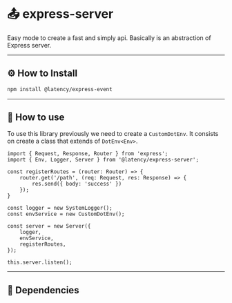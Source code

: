 # 📤 express-server

Easy mode to create a fast and simply api. Basically is an abstraction of Express server.

---

## ⚙️ How to Install

```bash
npm install @latency/express-event
```

---

## 👀 How to use

To use this library previously we need to create a `CustomDotEnv`. It consists on create a class that extends of `DotEnv<Env>`.

```tsx
import { Request, Response, Router } from 'express';
import { Env, Logger, Server } from '@latency/express-server';

const registerRoutes = (router: Router) => {
	router.get('/path', (req: Request, res: Response) => {
		res.send({ body: 'success' })
	});
}

const logger = new SystemLogger();
const envService = new CustomDotEnv();

const server = new Server({
	logger,
	envService,
	registerRoutes,
});

this.server.listen();
```

---

## 🔁 Dependencies
